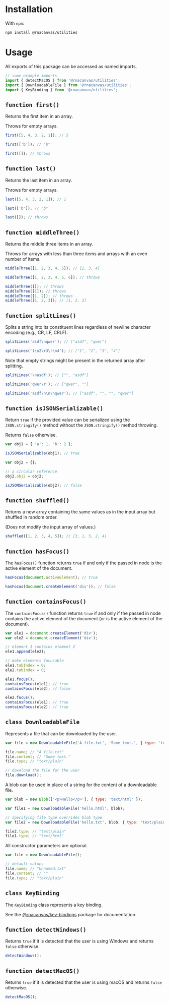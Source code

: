 # Installation

With `npm`:

```
npm install @rnacanvas/utilities
```

# Usage

All exports of this package can be accessed as named imports.

```javascript
// some example imports
import { detectMacOS } from '@rnacanvas/utilities';
import { DownloadableFile } from '@rnacanvas/utilities';
import { KeyBinding } from '@rnacanvas/utilities';
```

## `function first()`

Returns the first item in an array.

Throws for empty arrays.

```javascript
first([5, 4, 3, 2, 1]); // 5

first(['b']); // "b"

first([]); // throws
```

## `function last()`

Returns the last item in an array.

Throws for empty arrays.

```javascript
last([5, 4, 3, 2, 1]); // 1

last(['b']); // "b"

last([]); // throws
```

## `function middleThree()`

Returns the middle three items in an array.

Throws for arrays with less than three items
and arrays with an even number of items.

```javascript
middleThree([1, 2, 3, 4, 5]); // [2, 3, 4]

middleThree([1, 2, 3, 4, 5, 6]); // throws

middleThree([]); // throws
middleThree([1]); // throws
middleThree([1, 2]); // throws
middleThree([1, 2, 3]); // [1, 2, 3]
```

## `function splitLines()`

Splits a string into its constituent lines
regardless of newline character encoding
(e.g., CR, LF, CRLF).

```javascript
splitLines('asdf\nqwer'); // ["asdf", "qwer"]

splitLines('1\n2\r3\r\n4'); // ["1", "2", "3", "4"]
```

Note that empty strings might be present in the returned array
after splitting.

```javascript
splitLines('\nasdf'); // ["", "asdf"]

splitLines('qwer\r'); // ["qwer", ""]

splitLines('asdf\n\n\nqwer'); // ["asdf", "", "", "qwer"]
```

## `function isJSONSerializable()`

Return `true` if the provided value can be serialized
using the `JSON.stringify()` method
without the `JSON.stringify()` method throwing.

Returns `false` otherwise.

```javascript
var obj1 = { 'a': 1, 'b': 2 };

isJSONSerializable(obj1); // true

var obj2 = {};

// a circular reference
obj2.obj2 = obj2;

isJSONSerializable(obj2); // false
```

## `function shuffled()`

Returns a new array containing the same values as in the input array
but shuffled in random order.

(Does not modify the input array of values.)

```javascript
shuffled([1, 2, 3, 4, 5]); // [3, 1, 5, 2, 4]
```

## `function hasFocus()`

The `hasFocus()` function returns `true` if and only if
the passed in node is the active element of the document.

```javascript
hasFocus(document.activeElement); // true

hasFocus(document.createElement('div')); // false
```

## `function containsFocus()`

The `containsFocus()` function returns `true` if and only if
the passed in node contains the active element of the document
(or is the active element of the document).

```javascript
var ele1 = document.createElement('div');
var ele2 = document.createElement('div');

// element 1 contains element 2
ele1.append(ele2);

// make elements focusable
ele1.tabIndex = 0;
ele2.tabIndex = 0;

ele1.focus();
containsFocus(ele1); // true
containsFocus(ele2); // false

ele2.focus();
containsFocus(ele1); // true
containsFocus(ele2); // true
```

## `class DownloadableFile`

Represents a file that can be downloaded by the user.

```javascript
var file = new DownloadableFile('A file.txt', 'Some text.', { type: 'text/plain' });

file.name; // "A file.txt"
file.content; // "Some text."
file.type; // "text/plain"

// download the file for the user
file.download();
```

A blob can be used in place of a string
for the content of a downloadable file.

```javascript
var blob = new Blob(['<p>Hello</p>'], { type: 'text/html' });

var file1 = new DownloadableFile('hello.html', blob);

// specifying file type overrides blob type
var file2 = new DownloadableFile('hello.txt', blob, { type: 'text/plain' });

file2.type; // "text/plain"
file1.type; // "text/html"
```

All constructor parameters are optional.

```javascript
var file = new DownloadableFile();

// default values
file.name; // "Unnamed.txt"
file.content; // ""
file.type; // "text/plain"
```

## `class KeyBinding`

The `KeyBinding` class represents a key binding.

See the [@rnacanvas/key-bindings](https://pzhaojohnson.github.io/rnacanvas.key-bindings/) package for documentation.

## `function detectWindows()`

Returns `true` if it is detected that the user is using Windows
and returns `false` otherwise.

```javascript
detectWindows();
```

## `function detectMacOS()`

Returns `true` if it is detected that the user is using macOS
and returns `false` otherwise.

```javascript
detectMacOS();
```
